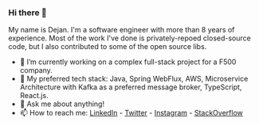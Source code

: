 ### Hi there 👋

My name is Dejan. I'm a software engineer with more than 8 years of experience. Most of the work I've done is privately-repoed closed-source code, but I also contributed to some of the open source libs.

- 🔭 I’m currently working on a complex full-stack project for a F500 company.
- 🌱 My preferred tech stack: Java, Spring WebFlux, AWS, Microservice Architecture with Kafka as a preferred message broker, TypeScript, React.js.
- 💬 Ask me about anything!
- 📫 How to reach me: [LinkedIn](https://www.linkedin.com/in/dejan-nadlacki/) - [Twitter](https://twitter.com/theitdejan) - [Instagram](https://www.instagram.com/nadlacki.d/) - [StackOverflow](https://stackoverflow.com/users/3536991/desomph)

<!--
**Desomph/Desomph** is a ✨ _special_ ✨ repository because its `README.md` (this file) appears on your GitHub profile.

Here are some ideas to get you started:

- 🔭 I’m currently working on ...
- 🌱 I’m currently learning ...
- 👯 I’m looking to collaborate on ...
- 🤔 I’m looking for help with ...
- 💬 Ask me about ...
- 📫 How to reach me: ...
- 😄 Pronouns: ...
- ⚡ Fun fact: ...
-->
